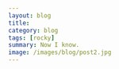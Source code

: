 ```yaml
---
layout: blog
title: 
category: blog
tags: [rocky]  
summary: Now I know.
image: /images/blog/post2.jpg
---
```


